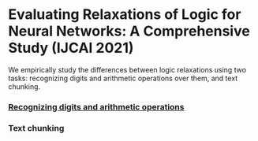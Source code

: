 # Evaluating Relaxations of Logic for Neural Networks: A Comprehensive Study (IJCAI 2021)

We empirically study the differences between logic relaxations using two tasks: recognizing digits and arithmetic operations over them, and text chunking.

<!--### 1. Recognizing digits and arithmetic operations-->

### [Recognizing digits and arithmetic operations](digits_and_arithmetic_experiments)
<!-- * [Code](digits_and_arithmetic_experiments) 
* [Documentation](digits_and_arithmetic_experiments/documentation.md) -->


### Text chunking


